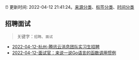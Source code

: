 :alarm_clock: 更新时间: 2022-04-12 21:41:24。[来源分类](../README.md)、[标签分类](../TAGS.md)、[时间分类](../TIMELINE.md)

## 招聘面试


> 关键字：`招聘`、`面试`



- [2022-04-12-杭州-腾讯云消息团队实习生招聘](https://www.v2ex.com/t/846623) 
- [2022-04-12-面试官：来说一说Go语言的函数调用惯例](https://toutiao.io/k/7nne2ee) 
